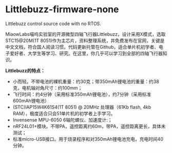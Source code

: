 # Littlebuzz-firmware-none

Littlebuzz control source code with no RTOS.

MiaowLabs喵呜实验室的开源微型四轴飞行器Littlebuzz，设计采用X模式，选取STC15@20M(1T 8051)作为主芯片，资料整理系统，并免费发布在官网，关键是中文文档，符合国人阅读习惯。代码更新托管在Github，适合单片机初学者、电子爱好者、大学生等学习、研究。在这里，你几乎可以学习到全部的四轴飞行器知识。

**Littlebuzz的特点：**

 * 小而轻。不带电池的裸机重量：约30克；带350mAh锂电池的重量：约38克，电机轴对角尺寸：约100mm；
 * 飞行时间：约4分钟（采用标准350mAh锂电池），约7分钟（采用标准600mAh锂电池）
 * (STC)IAP15W4K61S4(1T 8051) @ 20MHz 处理器（61Kb flash, 4kb RAM），极度适合只会51单片机的初学者上手学习。
 * Invensense MPU-6050 6轴陀螺仪、加速度计:；
 * nRF24L01+模块。不带PA，遥控距离约60m，带PA，遥控距离更长，具体未测试；
 * 标准micro-USB接口。用于烧录程序和对350mAh锂电池充电，充电时间40分钟。 

